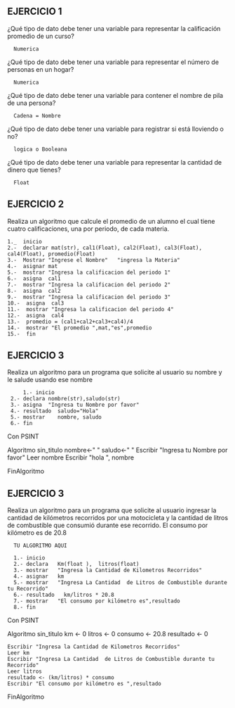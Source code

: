 ## EJERCICIO 1

¿Qué tipo de dato debe tener una variable para representar la calificación promedio de un
curso?

      Numerica

¿Qué tipo de dato debe tener una variable para representar el número de personas en un
hogar?

      Numerica

¿Qué tipo de dato debe tener una variable para contener el nombre de pila de una persona?

      Cadena = Nombre

¿Qué tipo de dato debe tener una variable para registrar si está lloviendo o no?

      logica o Booleana

¿Qué tipo de dato debe tener una variable para representar la cantidad de dinero que
tienes?

      Float
      
## EJERCICIO 2

Realiza un algoritmo que calcule el promedio de un alumno el cual tiene cuatro calificaciones, una por periodo, de cada materia.

    1._  inicio
    2.-  declarar mat(str), cal1(Float), cal2(Float), cal3(Float), cal4(Float), promedio(Float)
    3.-  Mostrar "Ingrese el Nombre"   "ingresa la Materia"
    4.-  asignar mat
    5.-  mostrar "Ingresa la calificacion del periodo 1"
    6.-  asigna  cal1
    7.-  mostrar "Ingresa la calificacion del periodo 2"
    8.-  asigna  cal2
    9.-  mostrar "Ingresa la calificacion del periodo 3"
    10.-  asigna  cal3
    11.-  mostrar "Ingresa la calificacion del periodo 4"
    12.-  asigna  cal4
    13.-  promedio = (cal1+cal2+cal3+cal4)/4
    14.-  mostrar "El promedio ",mat,"es",promedio
    15.-  fin
      
## EJERCICIO 3

Realiza un algoritmo para un programa que solicite al usuario su nombre y le salude usando ese nombre

         1.- inicio 
	 2.- declara nombre(str),saludo(str)
	 3.- asigna	 "Ingresa tu Nombre por favor"
	 4.- resultado  saludo="Hola" 
	 5.- mostrar    nombre, saludo
	 6.- fin


Con PSINT


Algoritmo sin_titulo
	nombre<-" "
	saludo<-" "
	Escribir "Ingresa tu Nombre por favor"
	Leer nombre
	Escribir "hola ", nombre
	
FinAlgoritmo



## EJERCICIO 3

Realiza un algoritmo para  un programa que solicite al usuario ingresar la cantidad de kilómetros recorridos por una motocicleta y la cantidad de litros de combustible que consumió durante ese recorrido. El consumo por kilómetro es de 20.8

      TU ALGORITMO AQUI  

	  1.- inicio 
	  2.- declara	Km(float ),  litros(float)
	  3.- mostrar	"Ingresa la Cantidad de Kilometros Recorridos"
	  4.- asignar	km
	  5.- mostrar	"Ingresa La Cantidad  de Litros de Combustible durante tu Recorrido"
	  6.- resultado   km/litros * 20.8
	  7.- mostrar 	"El consumo por kilómetro es",resultado
	  8.- fin



Con PSINT



Algoritmo sin_titulo
	km <- 0
	litros <- 0
	consumo <- 20.8
	resultado <- 0
	
	Escribir "Ingresa la Cantidad de Kilometros Recorridos"
	Leer km
	Escribir "Ingresa La Cantidad  de Litros de Combustible durante tu Recorrido"
	Leer litros
	resultado <- (km/litros) * consumo
	Escribir "El consumo por kilómetro es ",resultado
	
FinAlgoritmo












